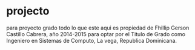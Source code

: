 projecto
========

para proyecto grado
todo lo que este aqui es propiedad de Fhillip Gerson Castillo Cabrera, año 2014-2015 para optar por el Titulo de Grado como Ingeniero en Sistemas de Computo, La vega, Republica Dominicana.


